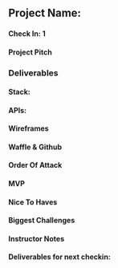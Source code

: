 
## Project Name:

#### Check In: 1

#### Project Pitch

### Deliverables

#### Stack:

#### APIs:

#### Wireframes

#### Waffle & Github

#### Order Of Attack

#### MVP

#### Nice To Haves

#### Biggest Challenges

#### Instructor Notes

#### Deliverables for next checkin:
